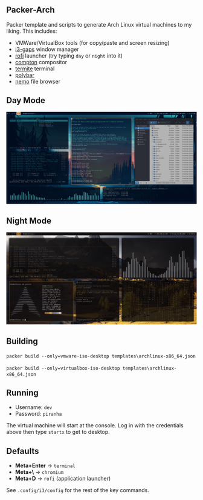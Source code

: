 ## Packer-Arch

Packer template and scripts to generate Arch Linux virtual machines to my liking. This includes:

  * VMWare/VirtualBox tools (for copy/paste and screen resizing)
  * [i3-gaps](https://github.com/Airblader/i3) window manager
  * [rofi](https://github.com/DaveDavenport/rofi) launcher (try typing `day` or `night` into it)
  * [compton](https://github.com/chjj/compton) compositor
  * [termite](https://github.com/thestinger/termite) terminal
  * [polybar](https://github.com/jaagr/polybar)
  * [nemo](https://github.com/linuxmint/nemo) file browser
  
## Day Mode
![](https://github.com/jogleasonjr/packer-arch/raw/master/screenshots/day_mode.png)

## Night Mode
![](https://github.com/jogleasonjr/packer-arch/raw/master/screenshots/night_mode.png)

## Building
```
packer build --only=vmware-iso-desktop templates\archlinux-x86_64.json

packer build --only=virtualbox-iso-desktop templates\archlinux-x86_64.json
```

## Running
* Username: `dev`
* Password: `piranha`

The virtual machine will start at the console. Log in with the credentials above then type `startx` to get to desktop.

## Defaults

* **Meta+Enter** -> `terminal`
* **Meta+\\** -> `chromium`
* **Meta+D** -> `rofi` (application launcher)

See `.config/i3/config` for the rest of the key commands.
